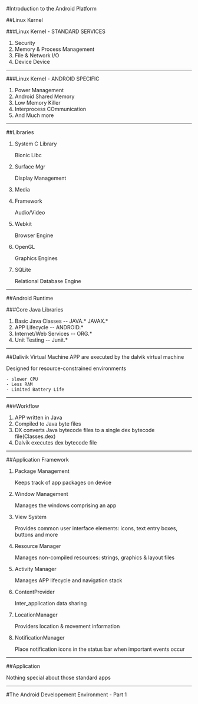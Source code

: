
#Introduction to the Android Platform

##Linux Kernel

###Linux Kernel - STANDARD SERVICES

1. Security
1. Memory & Process Management
1. File & Network I/O
1. Device Device

----

###Linux Kernel - ANDROID SPECIFIC
1. Power Management
1. Android Shared Memory
1. Low Memory Killer
1. Interprocess COmmunication
1. And Much more

----

##Libraries

1. System C Library

    Bionic Libc

1. Surface Mgr

    Display Management

1. Media
1. Framework

    Audio/Video

1. Webkit

    Browser Engine

1. OpenGL

    Graphics Engines

1. SQLite

    Relational Database Engine

----

##Android Runtime

###Core Java Libraries

1. Basic Java Classes -- JAVA.* JAVAX.*
1. APP Lifecycle -- ANDROID.*
1. Internet/Web Services -- ORG.*
1. Unit Testing -- Junit.*

----

##Dalivik Virtual Machine
APP are executed by the dalvik virtual machine

Designed for resource-constrained environments

    - slower CPU
    - Less RAM
    - Limited Battery Life

----

###Workflow
1. APP written in Java
1. Compiled to Java byte files
1. DX converts Java bytecode files to a single dex bytecode file(Classes.dex)
1. Dalvik executes dex bytecode file

----

##Application Framework

1. Package Management

    Keeps track of app packages on device

1. Window Management

    Manages the windows comprising an app

1. View System

    Provides common user interface elements: icons, text entry boxes, buttons and more

1. Resource Manager

    Manages non-compiled resources: strings, graphics & layout files

1. Activity Manager

    Manages APP lifecycle and navigation stack

1. ContentProvider

    Inter_application data sharing

1. LocationManager

    Providers location & movement information

1. NotificationManager

    Place notification icons in the status bar when important events occur

----

##Application

Nothing special about those standard apps

****

#The Android Developement Environment - Part 1















